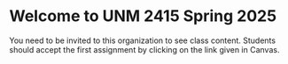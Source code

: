 # Welcome to UNM 2415 Spring 2025

You need to be invited to this organization to see class content.  Students should accept the first assignment by clicking on the link given in Canvas.
